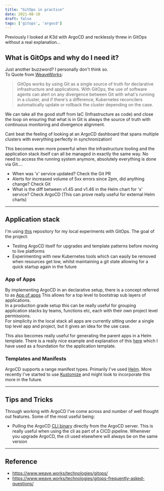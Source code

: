 ```yaml
---
title: "GitOps in practice"
date: 2021-08-10
draft: false
tags: ['gitops', 'argocd']
---
```



Previously I looked at K3d with ArgoCD and recklessly threw in GitOps without a real explanation...

## What is GitOps and why do I need it?

Just another buzzword? I personally don't think so.\
To Quote from [WeaveWorks](https://www.weave.works/technologies/gitops/):
> GitOps works by using Git as a single source of truth for declarative infrastructure and applications. With GitOps, the use of software agents can alert on any divergence between Git with what's running in a cluster, and if there's a difference, Kubernetes reconcilers automatically update or rollback the cluster depending on the case. 

We can take all the good stuff from IaC (Infrastructure as code) and close the loop on ensuring that what is in Git is always the source of truth with continuous monitoring and divergence alignment.

Cant beat the feeling of looking at an ArgoCD dashboard that spans multiple clusters with everything perfectly in synchronization!

This becomes even more powerful when the infrastructure tooling and the application stack itself can all be managed in exactly the same way. No need to access the running system anymore, absolutely everything is done via Git....

- When was 'x' service updated? Check the Git PR
- Alerts for increased volume of 5xx errors since 2pm, did anything change? Check Git
- What is the diff between v1.45 and v1.46 in the Helm chart for 'x' service? Check ArgoCD (This can prove really useful for external Helm charts)

---
## Application stack
I'm using [this](https://github.com/davidwmcneill/gitops-playground-apps) repository for my local experiments with GitOps. The goal of the project:
- Testing ArgoCD itself for upgrades and template patterns before moving to live platforms
- Experimenting with new Kubernetes tools which can easily be removed when resources get low, whilst maintaining a git state allowing for a quick startup again in the future

### App of Apps
By implementing ArgoCD in an declarative setup, there is a concept referred to as [App of apps](https://argoproj.github.io/argo-cd/operator-manual/declarative-setup/#app-of-apps)
This allows for a top level to bootstrap sub layers of applications.\
In a production grade setup this can be really useful for grouping application stacks by teams, functions etc, each with their own project level permissions.\
For simplicity in the local stack all apps are currently sitting under a single top level app and project, but it gives an idea for the use case.

This also becomes really useful for generating the parent apps in a Helm template. There is a really nice example and explanation of this [here](https://github.com/stevesea/argocd-helm-app-of-apps-example) which I have used as a foundation for the application template.

### Templates and Manifests
ArgoCD supports a range manifest types. Primarily I've used [Helm](https://helm.sh/). More recently I've started to use [Kustomize](https://kustomize.io/) and might look to incorporate this more in the future.

---
## Tips and Tricks
Through working with ArgoCD I've come across and number of well thought out features. Some of the most useful being:
- Pulling the ArgoCD [CLI binary](https://argoproj.github.io/argo-cd/user-guide/ci_automation/#synchronize-the-app-optional) directly from the ArgoCD server. This is really useful when using the cli as part of a CICD pipeline. Whenever you upgrade ArgoCD, the cli used elsewhere will always be on the same version


---
## Reference
- https://www.weave.works/technologies/gitops/
- https://www.weave.works/technologies/gitops-frequently-asked-questions/
